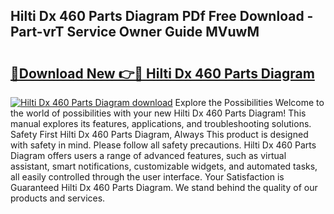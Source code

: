 ## Hilti Dx 460 Parts Diagram PDf Free Download - Part-vrT Service Owner Guide MVuwM

# <h2><a href="http://dfrk8c6.blite.top/?on=Hilti+Dx+460+Parts+Diagram">🔗Download New 👉🔴 Hilti Dx 460 Parts Diagram</a></h2>

[![Hilti Dx 460 Parts Diagram download](https://i.imgur.com/lujVjoI.png)](http://dfrk8c6.blite.top/?on=Hilti+Dx+460+Parts+Diagram)
Explore the Possibilities Welcome to the world of possibilities with your new Hilti Dx 460 Parts Diagram! This manual explores its features, applications, and troubleshooting solutions. Safety First Hilti Dx 460 Parts Diagram, Always This product is designed with safety in mind. Please follow all safety precautions. Hilti Dx 460 Parts Diagram offers users a range of advanced features, such as virtual assistant, smart notifications, customizable widgets, and automated tasks, all easily controlled through the user interface. Your Satisfaction is Guaranteed Hilti Dx 460 Parts Diagram. We stand behind the quality of our products and services.
